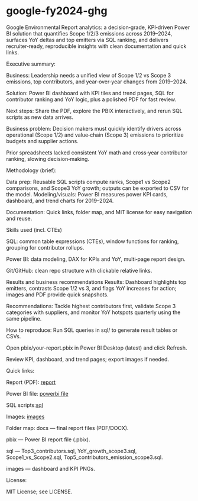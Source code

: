 # google-fy2024-ghg
Google Environmental Report analytics: a decision‑grade, KPI‑driven Power BI solution that quantifies Scope 1/2/3 emissions across 2019–2024, surfaces YoY deltas and top emitters via SQL ranking, and delivers recruiter‑ready, reproducible insights with clean documentation and quick links.

Executive summary:

Business: Leadership needs a unified view of Scope 1/2 vs Scope 3 emissions, top contributors, and year‑over‑year changes from 2019–2024.

Solution: Power BI dashboard with KPI tiles and trend pages, SQL for contributor ranking and YoY logic, plus a polished PDF for fast review.

Next steps: Share the PDF, explore the PBIX interactively, and rerun SQL scripts as new data arrives.

Business problem:
Decision makers must quickly identify drivers across operational (Scope 1/2) and value‑chain (Scope 3) emissions to prioritize budgets and supplier actions.

Prior spreadsheets lacked consistent YoY math and cross‑year contributor ranking, slowing decision‑making.

Methodology (brief):

Data prep: Reusable SQL scripts compute ranks, Scope1 vs Scope2 comparisons, and Scope3 YoY growth; outputs can be exported to CSV for the model.
Modeling/visuals: Power BI measures power KPI cards, dashboard, and trend charts for 2019–2024.

Documentation: Quick links, folder map, and MIT license for easy navigation and reuse.

Skills used (incl. CTEs)

SQL: common table expressions (CTEs), window functions for ranking, grouping for contributor rollups.

Power BI: data modeling, DAX for KPIs and YoY, multi‑page report design.

Git/GitHub: clean repo structure with clickable relative links.

Results and business recommendations
Results: Dashboard highlights top emitters, contrasts Scope 1/2 vs 3, and flags YoY increases for action; images and PDF provide quick snapshots.

Recommendations: Tackle highest contributors first, validate Scope 3 categories with suppliers, and monitor YoY hotspots quarterly using the same pipeline.

How to reproduce:
Run SQL queries in sql/ to generate result tables or CSVs.

Open pbix/your-report.pbix in Power BI Desktop (latest) and click Refresh.

Review KPI, dashboard, and trend pages; export images if needed.


Quick links:

Report (PDF): [report]( https://github.com/anshi31/google-fy2024-ghg/blob/main/docs/google-fy2024-ghg-emissions-analysis_report.pdf) 

Power BI file: [powerbi file](https://github.com/anshi31/google-fy2024-ghg/tree/main/pbix )

SQL scripts:[sql ](https://github.com/anshi31/google-fy2024-ghg/tree/main/sql )

Images: [images](https://github.com/anshi31/google-fy2024-ghg/tree/main/images)

Folder map:
docs — final report files (PDF/DOCX).

pbix — Power BI report file (.pbix).

sql — Top3_contributors.sql, YoY_growth_scope3.sql, Scope1_vs_Scope2.sql, Top5_contributors_emission_scope3.sql.

images — dashboard and KPI PNGs.

License:

MIT License; see LICENSE.





